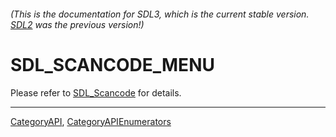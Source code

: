 ###### (This is the documentation for SDL3, which is the current stable version. [SDL2](https://wiki.libsdl.org/SDL2/) was the previous version!)
# SDL_SCANCODE_MENU

Please refer to [SDL_Scancode](SDL_Scancode) for details.

----
[CategoryAPI](CategoryAPI), [CategoryAPIEnumerators](CategoryAPIEnumerators)

